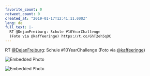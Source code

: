 ```yaml
---
favorite_count: 0
retweet_count: 0
created_at: "2019-01-17T12:41:11.000Z"
lang: de
full_text: |-
  RT @DejanFreiburg: Schule #10YearChallenge
  (Foto via @kaffeeringe) https://t.co/GhT2eh5qDC
---
```


RT [@DejanFreiburg](https://twitter.com/DejanFreiburg): Schule #10YearChallenge
(Foto via [@kaffeeringe](https://twitter.com/kaffeeringe))

<div class="gallery gallery-2">

![Embedded Photo](https://twitter-media-coderbyheart.s3.eu-north-1.amazonaws.com/1085879706778513409-DxEKJbiUYAIDTkP.jpg)

![Embedded Photo](https://twitter-media-coderbyheart.s3.eu-north-1.amazonaws.com/1085879706778513409-DxEKJbnVsAA26hn.jpg)

</div>
